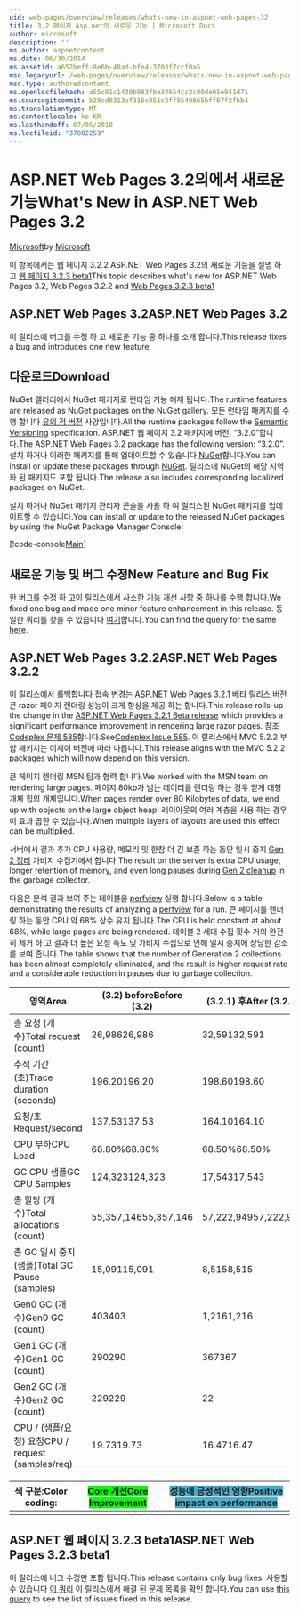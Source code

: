 ```yaml
---
uid: web-pages/overview/releases/whats-new-in-aspnet-web-pages-32
title: 3.2 페이지 Asp.net의 새로운 기능 | Microsoft Docs
author: microsoft
description: ''
ms.author: aspnetcontent
ms.date: 06/30/2014
ms.assetid: a652beff-8e6b-48ad-bfe4-3703f7ccf0a5
msc.legacyurl: /web-pages/overview/releases/whats-new-in-aspnet-web-pages-32
msc.type: authoredcontent
ms.openlocfilehash: a55c01c1430b983fbe34654cc2c00de05e941d71
ms.sourcegitcommit: b28cd0313af316c051c2ff8549865bff67f2fbb4
ms.translationtype: MT
ms.contentlocale: ko-KR
ms.lasthandoff: 07/05/2018
ms.locfileid: "37802253"
---
```

<a name="whats-new-in-aspnet-web-pages-32"></a><span data-ttu-id="fa297-102">ASP.NET Web Pages 3.2의에서 새로운 기능</span><span class="sxs-lookup"><span data-stu-id="fa297-102">What's New in ASP.NET Web Pages 3.2</span></span>
====================
<span data-ttu-id="fa297-103">[Microsoft](https://github.com/microsoft)</span><span class="sxs-lookup"><span data-stu-id="fa297-103">by [Microsoft](https://github.com/microsoft)</span></span>

<span data-ttu-id="fa297-104">이 항목에서는 웹 페이지 3.2.2 ASP.NET Web Pages 3.2의 새로운 기능을 설명 하 고 [웹 페이지 3.2.3 beta1](https://blogs.msdn.com/b/webdev/archive/2014/12/17/asp-net-mvc-5-2-3-web-pages-5-2-3-and-web-api-5-2-3-beta-releases.aspx)</span><span class="sxs-lookup"><span data-stu-id="fa297-104">This topic describes what's new for ASP.NET Web Pages 3.2, Web Pages 3.2.2 and [Web Pages 3.2.3 beta1](https://blogs.msdn.com/b/webdev/archive/2014/12/17/asp-net-mvc-5-2-3-web-pages-5-2-3-and-web-api-5-2-3-beta-releases.aspx)</span></span>

## <a name="aspnet-web-pages-32"></a><span data-ttu-id="fa297-105">ASP.NET Web Pages 3.2</span><span class="sxs-lookup"><span data-stu-id="fa297-105">ASP.NET Web Pages 3.2</span></span>

<span data-ttu-id="fa297-106">이 릴리스에 버그를 수정 하 고 새로운 기능 중 하나를 소개 합니다.</span><span class="sxs-lookup"><span data-stu-id="fa297-106">This release fixes a bug and introduces one new feature.</span></span>

## <a name="download"></a><span data-ttu-id="fa297-107">다운로드</span><span class="sxs-lookup"><span data-stu-id="fa297-107">Download</span></span>

<span data-ttu-id="fa297-108">NuGet 갤러리에서 NuGet 패키지로 런타임 기능 해제 됩니다.</span><span class="sxs-lookup"><span data-stu-id="fa297-108">The runtime features are released as NuGet packages on the NuGet gallery.</span></span> <span data-ttu-id="fa297-109">모든 런타임 패키지를 수행 합니다 [유의 적 버전](http://semver.org/) 사양입니다.</span><span class="sxs-lookup"><span data-stu-id="fa297-109">All the runtime packages follow the [Semantic Versioning](http://semver.org/) specification.</span></span> <span data-ttu-id="fa297-110">ASP.NET 웹 페이지 3.2 패키지에 버전: &ldquo;3.2.0&rdquo;합니다.</span><span class="sxs-lookup"><span data-stu-id="fa297-110">The ASP.NET Web Pages 3.2 package has the following version: &ldquo;3.2.0&rdquo;.</span></span> <span data-ttu-id="fa297-111">설치 하거나 이러한 패키지를 통해 업데이트할 수 있습니다 [NuGet](http://www.nuget.org/packages/Microsoft.AspNet.WebPages/)합니다.</span><span class="sxs-lookup"><span data-stu-id="fa297-111">You can install or update these packages through [NuGet](http://www.nuget.org/packages/Microsoft.AspNet.WebPages/).</span></span> <span data-ttu-id="fa297-112">릴리스에 NuGet의 해당 지역화 된 패키지도 포함 됩니다.</span><span class="sxs-lookup"><span data-stu-id="fa297-112">The release also includes corresponding localized packages on NuGet.</span></span>

<span data-ttu-id="fa297-113">설치 하거나 NuGet 패키지 관리자 콘솔을 사용 하 여 릴리스된 NuGet 패키지를 업데이트할 수 있습니다.</span><span class="sxs-lookup"><span data-stu-id="fa297-113">You can install or update to the released NuGet packages by using the NuGet Package Manager Console:</span></span>

[!code-console[Main](whats-new-in-aspnet-web-pages-32/samples/sample1.cmd)]

## <a name="new-feature-and-bug-fix"></a><span data-ttu-id="fa297-114">새로운 기능 및 버그 수정</span><span class="sxs-lookup"><span data-stu-id="fa297-114">New Feature and Bug Fix</span></span>

<span data-ttu-id="fa297-115">한 버그를 수정 하 고이 릴리스에서 사소한 기능 개선 사항 중 하나를 수행 합니다.</span><span class="sxs-lookup"><span data-stu-id="fa297-115">We fixed one bug and made one minor feature enhancement in this release.</span></span> <span data-ttu-id="fa297-116">동일한 쿼리를 찾을 수 있습니다 [여기](https://aspnetwebstack.codeplex.com/workitem/list/advanced?keyword=&amp;status=Closed&amp;type=All&amp;priority=All&amp;release=v5.2%20RC|v5.2%20RTM&amp;assignedTo=All&amp;component=Web%20Pages%2FRazor&amp;sortField=Id&amp;sortDirection=Descending&amp;page=0&amp;reasonClosed=Fixed)합니다.</span><span class="sxs-lookup"><span data-stu-id="fa297-116">You can find the query for the same [here](https://aspnetwebstack.codeplex.com/workitem/list/advanced?keyword=&amp;status=Closed&amp;type=All&amp;priority=All&amp;release=v5.2%20RC|v5.2%20RTM&amp;assignedTo=All&amp;component=Web%20Pages%2FRazor&amp;sortField=Id&amp;sortDirection=Descending&amp;page=0&amp;reasonClosed=Fixed).</span></span>

## <a name="aspnet-web-pages-322"></a><span data-ttu-id="fa297-117">ASP.NET Web Pages 3.2.2</span><span class="sxs-lookup"><span data-stu-id="fa297-117">ASP.NET Web Pages 3.2.2</span></span>

<span data-ttu-id="fa297-118">이 릴리스에서 롤백합니다 접속 변경는 [ASP.NET Web Pages 3.2.1 베타 릴리스 버전](https://blogs.msdn.com/b/webdev/archive/2014/07/28/announcing-the-beta-release-of-web-pages-3-2-1.aspx) 큰 razor 페이지 렌더링 성능이 크게 향상을 제공 하는 합니다.</span><span class="sxs-lookup"><span data-stu-id="fa297-118">This release rolls-up the change in the [ASP.NET Web Pages 3.2.1 Beta release](https://blogs.msdn.com/b/webdev/archive/2014/07/28/announcing-the-beta-release-of-web-pages-3-2-1.aspx) which provides a significant performance improvement in rendering large razor pages.</span></span> <span data-ttu-id="fa297-119">참조[Codeplex 문제 585](https://aspnetwebstack.codeplex.com/workitem/585)합니다.</span><span class="sxs-lookup"><span data-stu-id="fa297-119">See[Codeplex Issue 585](https://aspnetwebstack.codeplex.com/workitem/585).</span></span> <span data-ttu-id="fa297-120">이 릴리스에서 MVC 5.2.2 부합 패키지는 이제이 버전에 따라 다릅니다.</span><span class="sxs-lookup"><span data-stu-id="fa297-120">This release aligns with the MVC 5.2.2 packages which will now depend on this version.</span></span>

<span data-ttu-id="fa297-121">큰 페이지 렌더링 MSN 팀과 협력 합니다.</span><span class="sxs-lookup"><span data-stu-id="fa297-121">We worked with the MSN team on rendering large pages.</span></span> <span data-ttu-id="fa297-122">페이지 80kb가 넘는 데이터를 렌더링 하는 경우 얻게 대형 개체 힙의 개체입니다.</span><span class="sxs-lookup"><span data-stu-id="fa297-122">When pages render over 80 Kilobytes of data, we end up with objects on the large object heap.</span></span> <span data-ttu-id="fa297-123">레이아웃의 여러 계층을 사용 하는 경우이 효과 곱한 수 있습니다.</span><span class="sxs-lookup"><span data-stu-id="fa297-123">When multiple layers of layouts are used this effect can be multiplied.</span></span>

<span data-ttu-id="fa297-124">서버에서 결과 추가 CPU 사용량, 메모리 및 한참 더 긴 보존 하는 동안 일시 중지 [Gen 2 정리](https://msdn.microsoft.com/en-us/library/ms973837.aspx) 가비지 수집기에서 합니다.</span><span class="sxs-lookup"><span data-stu-id="fa297-124">The result on the server is extra CPU usage, longer retention of memory, and even long pauses during [Gen 2 cleanup](https://msdn.microsoft.com/en-us/library/ms973837.aspx) in the garbage collector.</span></span>

<span data-ttu-id="fa297-125">다음은 분석 결과 보여 주는 테이블을 [perfview](https://channel9.msdn.com/Series/PerfView-Tutorial) 실행 합니다.</span><span class="sxs-lookup"><span data-stu-id="fa297-125">Below is a table demonstrating the results of analyzing a [perfview](https://channel9.msdn.com/Series/PerfView-Tutorial) for a run.</span></span> <span data-ttu-id="fa297-126">큰 페이지를 렌더링 하는 동안 CPU 약 68% 상수 유지 됩니다.</span><span class="sxs-lookup"><span data-stu-id="fa297-126">The CPU is held constant at about 68%, while large pages are being rendered.</span></span> <span data-ttu-id="fa297-127">테이블 2 세대 수집 횟수 거의 완전히 제거 하 고 결과 더 높은 요청 속도 및 가비지 수집으로 인해 일시 중지에 상당한 감소를 보여 줍니다.</span><span class="sxs-lookup"><span data-stu-id="fa297-127">The table shows that the number of Generation 2 collections has been almost completely eliminated, and the result is higher request rate and a considerable reduction in pauses due to garbage collection.</span></span>

| <span data-ttu-id="fa297-128">**영역**</span><span class="sxs-lookup"><span data-stu-id="fa297-128">**Area**</span></span> | <span data-ttu-id="fa297-129">**(3.2) before**</span><span class="sxs-lookup"><span data-stu-id="fa297-129">**Before (3.2)**</span></span> | <span data-ttu-id="fa297-130">**(3.2.1) 후**</span><span class="sxs-lookup"><span data-stu-id="fa297-130">**After (3.2.1)**</span></span> | <span data-ttu-id="fa297-131">**델타 %**</span><span class="sxs-lookup"><span data-stu-id="fa297-131">**Delta %**</span></span> |
| --- | --- | --- | --- |
| <span data-ttu-id="fa297-132">총 요청 (개수)</span><span class="sxs-lookup"><span data-stu-id="fa297-132">Total request (count)</span></span> | <span data-ttu-id="fa297-133">26,986</span><span class="sxs-lookup"><span data-stu-id="fa297-133">26,986</span></span> | <span data-ttu-id="fa297-134">32,591</span><span class="sxs-lookup"><span data-stu-id="fa297-134">32,591</span></span> | <span data-ttu-id="fa297-135"><font style="background-color: #4bacc6">20.80%</font></span><span class="sxs-lookup"><span data-stu-id="fa297-135"><font style="background-color: #4bacc6">20.80%</font></span></span> |
| <span data-ttu-id="fa297-136">추적 기간 (초)</span><span class="sxs-lookup"><span data-stu-id="fa297-136">Trace duration (seconds)</span></span> | <span data-ttu-id="fa297-137">196.20</span><span class="sxs-lookup"><span data-stu-id="fa297-137">196.20</span></span> | <span data-ttu-id="fa297-138">198.60</span><span class="sxs-lookup"><span data-stu-id="fa297-138">198.60</span></span> | <span data-ttu-id="fa297-139">1.20%</span><span class="sxs-lookup"><span data-stu-id="fa297-139">1.20%</span></span> |
| <span data-ttu-id="fa297-140">요청/초</span><span class="sxs-lookup"><span data-stu-id="fa297-140">Request/second</span></span> | <span data-ttu-id="fa297-141">137.53</span><span class="sxs-lookup"><span data-stu-id="fa297-141">137.53</span></span> | <span data-ttu-id="fa297-142">164.10</span><span class="sxs-lookup"><span data-stu-id="fa297-142">164.10</span></span> | <span data-ttu-id="fa297-143"><font style="background-color: #4bacc6">19.30%</font></span><span class="sxs-lookup"><span data-stu-id="fa297-143"><font style="background-color: #4bacc6">19.30%</font></span></span> |
| <span data-ttu-id="fa297-144">CPU 부하</span><span class="sxs-lookup"><span data-stu-id="fa297-144">CPU Load</span></span> | <span data-ttu-id="fa297-145">68.80%</span><span class="sxs-lookup"><span data-stu-id="fa297-145">68.80%</span></span> | <span data-ttu-id="fa297-146">68.50%</span><span class="sxs-lookup"><span data-stu-id="fa297-146">68.50%</span></span> |  <span data-ttu-id="fa297-147">-0.40%</span><span class="sxs-lookup"><span data-stu-id="fa297-147">-0.40%</span></span> |
| <span data-ttu-id="fa297-148">GC CPU 샘플</span><span class="sxs-lookup"><span data-stu-id="fa297-148">GC CPU Samples</span></span> | <span data-ttu-id="fa297-149">124,323</span><span class="sxs-lookup"><span data-stu-id="fa297-149">124,323</span></span> | <span data-ttu-id="fa297-150">17,543</span><span class="sxs-lookup"><span data-stu-id="fa297-150">17,543</span></span> | <span data-ttu-id="fa297-151"><font style="background-color: #4bacc6">-85.90%</font></span><span class="sxs-lookup"><span data-stu-id="fa297-151"><font style="background-color: #4bacc6">-85.90%</font></span></span> |
| <span data-ttu-id="fa297-152">총 할당 (개수)</span><span class="sxs-lookup"><span data-stu-id="fa297-152">Total allocations (count)</span></span> | <span data-ttu-id="fa297-153">55,357,146</span><span class="sxs-lookup"><span data-stu-id="fa297-153">55,357,146</span></span> | <span data-ttu-id="fa297-154">57,222,949</span><span class="sxs-lookup"><span data-stu-id="fa297-154">57,222,949</span></span> | <span data-ttu-id="fa297-155">3.40%</span><span class="sxs-lookup"><span data-stu-id="fa297-155">3.40%</span></span> |
| <span data-ttu-id="fa297-156">총 GC 일시 중지 (샘플)</span><span class="sxs-lookup"><span data-stu-id="fa297-156">Total GC Pause (samples)</span></span> | <span data-ttu-id="fa297-157">15,091</span><span class="sxs-lookup"><span data-stu-id="fa297-157">15,091</span></span> | <span data-ttu-id="fa297-158">8,515</span><span class="sxs-lookup"><span data-stu-id="fa297-158">8,515</span></span> | <span data-ttu-id="fa297-159"><font style="background-color: #4bacc6">-43.60%</font></span><span class="sxs-lookup"><span data-stu-id="fa297-159"><font style="background-color: #4bacc6">-43.60%</font></span></span> |
| <span data-ttu-id="fa297-160">Gen0 GC (개수)</span><span class="sxs-lookup"><span data-stu-id="fa297-160">Gen0 GC (count)</span></span> | <span data-ttu-id="fa297-161">403</span><span class="sxs-lookup"><span data-stu-id="fa297-161">403</span></span> | <span data-ttu-id="fa297-162">1,216</span><span class="sxs-lookup"><span data-stu-id="fa297-162">1,216</span></span> | <span data-ttu-id="fa297-163">201.70%</span><span class="sxs-lookup"><span data-stu-id="fa297-163">201.70%</span></span> |
| <span data-ttu-id="fa297-164">Gen1 GC (개수)</span><span class="sxs-lookup"><span data-stu-id="fa297-164">Gen1 GC (count)</span></span> | <span data-ttu-id="fa297-165">290</span><span class="sxs-lookup"><span data-stu-id="fa297-165">290</span></span> | <span data-ttu-id="fa297-166">367</span><span class="sxs-lookup"><span data-stu-id="fa297-166">367</span></span> | <span data-ttu-id="fa297-167">26.60%</span><span class="sxs-lookup"><span data-stu-id="fa297-167">26.60%</span></span> |
| <span data-ttu-id="fa297-168">Gen2 GC (개수)</span><span class="sxs-lookup"><span data-stu-id="fa297-168">Gen2 GC (count)</span></span> | <span data-ttu-id="fa297-169">229</span><span class="sxs-lookup"><span data-stu-id="fa297-169">229</span></span> | <span data-ttu-id="fa297-170">2</span><span class="sxs-lookup"><span data-stu-id="fa297-170">2</span></span> | <span data-ttu-id="fa297-171"><font style="background-color: #00ff00">-99.10%</font></span><span class="sxs-lookup"><span data-stu-id="fa297-171"><font style="background-color: #00ff00">-99.10%</font></span></span> |
| <span data-ttu-id="fa297-172">CPU / (샘플/요청) 요청</span><span class="sxs-lookup"><span data-stu-id="fa297-172">CPU / request (samples/req)</span></span> | <span data-ttu-id="fa297-173">19.73</span><span class="sxs-lookup"><span data-stu-id="fa297-173">19.73</span></span> | <span data-ttu-id="fa297-174">16.47</span><span class="sxs-lookup"><span data-stu-id="fa297-174">16.47</span></span> | <span data-ttu-id="fa297-175">-16.50%</span><span class="sxs-lookup"><span data-stu-id="fa297-175">-16.50%</span></span> |

| <span data-ttu-id="fa297-176">색 구분:</span><span class="sxs-lookup"><span data-stu-id="fa297-176">Color coding:</span></span> | <span data-ttu-id="fa297-177"><font style="background-color: #00ff00">Core 개선</font></span><span class="sxs-lookup"><span data-stu-id="fa297-177"><font style="background-color: #00ff00">Core Improvement</font></span></span> | <span data-ttu-id="fa297-178"><font style="background-color: #4bacc6">성능에 긍정적인 영향</font></span><span class="sxs-lookup"><span data-stu-id="fa297-178"><font style="background-color: #4bacc6">Positive impact on performance</font></span></span> |
|---------------|-----------------------------------------------------------------|-------------------------------------------------------------------------------|
|               |                                                                 |                                                                               |

## <a name="aspnet-web-pages-323-beta1"></a><span data-ttu-id="fa297-179">ASP.NET 웹 페이지 3.2.3 beta1</span><span class="sxs-lookup"><span data-stu-id="fa297-179">ASP.NET Web Pages 3.2.3 beta1</span></span>

<span data-ttu-id="fa297-180">이 릴리스에 버그 수정만 포함 됩니다.</span><span class="sxs-lookup"><span data-stu-id="fa297-180">This release contains only bug fixes.</span></span> <span data-ttu-id="fa297-181">사용할 수 있습니다 [이 쿼리](https://aspnetwebstack.codeplex.com/workitem/list/advanced?keyword=&amp;status=Closed&amp;type=All&amp;priority=All&amp;release=v5.2.3%20Beta&amp;assignedTo=All&amp;component=Web%20Pages%2FRazor&amp;sortField=LastUpdatedDate&amp;sortDirection=Descending&amp;page=0&amp;reasonClosed=Fixed) 이 릴리스에서 해결 된 문제 목록을 확인 합니다.</span><span class="sxs-lookup"><span data-stu-id="fa297-181">You can use [this query](https://aspnetwebstack.codeplex.com/workitem/list/advanced?keyword=&amp;status=Closed&amp;type=All&amp;priority=All&amp;release=v5.2.3%20Beta&amp;assignedTo=All&amp;component=Web%20Pages%2FRazor&amp;sortField=LastUpdatedDate&amp;sortDirection=Descending&amp;page=0&amp;reasonClosed=Fixed) to see the list of issues fixed in this release.</span></span>
